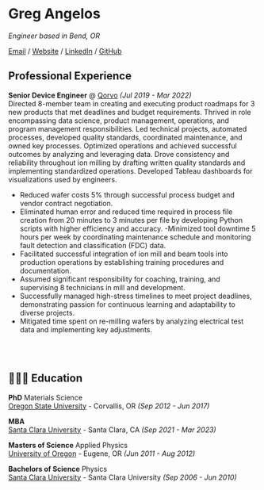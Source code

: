 # Greg Angelos

_Engineer based in Bend, OR_ <br>

[Email](mailto:gregangelos@gmail.com) / [Website]() / [LinkedIn](https://www.linkedin.com/in/greg-angelos/) / [GitHub](https://github.com/angelosg) 

##  Professional Experience

**Senior Device Engineer** @ [Qorvo](https://www.qorvo.com) _(Jul 2019 - Mar 2022)_ <br>
Directed 8-member team in creating and executing product roadmaps for 3 new products that met deadlines and budget requirements. Thrived in role encompassing data science, product management, operations, and program management responsibilities. Led technical projects, automated processes, developed quality standards, coordinated maintenance, and owned key processes. Optimized operations and achieved successful outcomes by analyzing and leveraging data. Drove consistency and reliability throughout ion milling by drafting written quality standards and implementing standardized operations. Developed Tableau dashboards for visualizations used by engineers.

  - Reduced wafer costs 5% through successful process budget and vendor contract negotiation. 
  - Eliminated human error and reduced time required in process file creation from 20 minutes to 3 minutes per file by developing Python scripts with higher  efficiency and accuracy. 
  -Minimized tool downtime 5 hours per week by coordinating maintenance schedule and monitoring fault detection and classification (FDC) data.
  - Facilitated successful integration of ion mill and beam tools into production operations by establishing training procedures and documentation. 
  - Assumed significant responsibility for coaching, training, and supervising 8 technicians in mill and development. 
  - Successfully managed high-stress timelines to meet project deadlines, demonstrating passion for continuous learning and adaptability to diverse projects.
  - Mitigated time spent on re-milling wafers by analyzing electrical test data and implementing key adjustments. 

<br><br>




## 👩🏼‍🎓 Education

**PhD** Materials Science<br>
[Oregon State University](https://www.oregonstate.edu) - Corvallis, OR _(Sep 2012 - Jun 2017)_ <br>

**MBA** <br>
[Santa Clara University](https://www.scu.edu/) - Santa Clara, CA _(Sep 2021 - Mar 2023)_

**Masters of Science** Applied Physics<br>
[University of Oregon](https://www.uoregon.edu/) - Eugene, OR _(Jun 2011 - Aug 2012)_

**Bachelors of Science** Physics <br>
[Santa Clara University](https://www.scu.edu) - Santa Clara University _(Sep 2006 - Jun 2010)_


